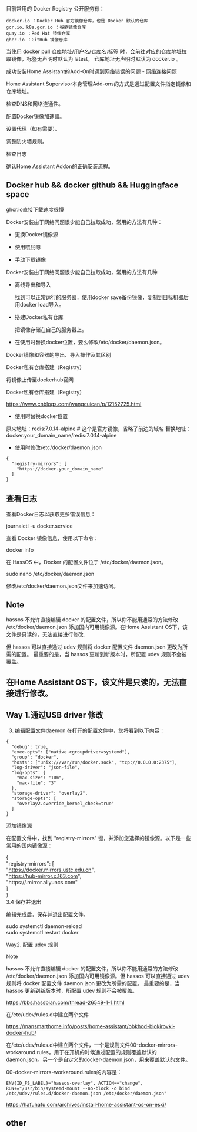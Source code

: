 目前常用的 Docker Registry 公开服务有：
~~~
docker.io ：Docker Hub 官方镜像仓库，也是 Docker 默认的仓库
gcr.io、k8s.gcr.io ：谷歌镜像仓库
quay.io ：Red Hat 镜像仓库
ghcr.io ：GitHub 镜像仓库
~~~

当使用 docker pull 仓库地址/用户名/仓库名:标签 时，会前往对应的仓库地址拉取镜像，标签无声明时默认为 latest， 仓库地址无声明时默认为 docker.io 。






成功安装Home Assistant的Add-On时遇到网络错误的问题 - 网络连接问题

Home Assistant Supervisor本身管理Add-ons的方式是通过配置文件指定镜像和仓库地址。

检查DNS和网络连通性。

配置Docker镜像加速器。

设置代理（如有需要）。

调整防火墙规则。

检查日志

确认Home Assistant Addon的正确安装流程。


## Docker hub && docker github  && Huggingface space

ghcr.io直接下载速度很慢



Docker安装由于网络问题很少能自己拉取成功，常用的方法有几种：

- 更换Docker镜像源

- 使用喂屁嗯

- 手动下载镜像

Docker安装由于网络问题很少能自己拉取成功，常用的方法有几种

- 离线导出和导入

  找到可以正常运行的服务器，使用docker save备份镜像，复制到目标机器后用docker load导入。

- 搭建Docker私有仓库

  把镜像存储在自己的服务器上。

- 在使用时替换docker位置，要么修改/etc/docker/daemon.json。

                        


Docker镜像和容器的导出、导入操作及其区别

Docker私有仓库搭建（Registry）

将镜像上传至dockerhub官网






Docker私有仓库搭建（Registry）

https://www.cnblogs.com/wangcuican/p/12152725.html


- 使用时替换docker位置

原来地址：redis:7.0.14-alpine  # 这个是官方镜像，省略了前边的域名
替换地址：docker.your_domain_name/redis:7.0.14-alpine

- 使用时修改/etc/docker/daemon.json

~~~
{
  "registry-mirrors": [
    "https://docker.your_domain_name"
  ]
}
~~~


## 查看日志
查看Docker日志以获取更多错误信息：

journalctl -u docker.service


查看 Docker 镜像信息，使用以下命令：

docker info  

在 HassOS 中，Docker 的配置文件位于 /etc/docker/daemon.json。

sudo nano /etc/docker/daemon.json  

修改/etc/docker/daemon.json文件来加速访问。

## Note

hassos 不允许直接编辑 docker 的配置文件，所以你不能用通常的方法修改 /etc/docker/daemon.json 添加国内可用镜像源。在Home Assistant OS下，该文件是只读的，无法直接进行修改.

但 hassos 可以直接通过 udev 规则将 docker 配置文件 daemon.json 更改为所需的配置。
最重要的是，当 hassos 更新到新版本时，所配置 udev 规则不会被覆盖。

## 在Home Assistant OS下，该文件是只读的，无法直接进行修改。


## Way 1.通过USB driver 修改

3. 编辑配置文件daemon
在打开的配置文件中，您将看到以下内容：
~~~
{  
  "debug": true,  
  "exec-opts": ["native.cgroupdriver=systemd"],  
  "group": "docker",  
  "hosts": ["unix:///var/run/docker.sock", "tcp://0.0.0.0:2375"],  
  "log-driver": "json-file",  
  "log-opts": {  
    "max-size": "10m",  
    "max-file": "3"  
  },  
  "storage-driver": "overlay2",  
  "storage-opts": [  
    "overlay2.override_kernel_check=true"  
  ]  
}  
~~~

添加镜像源

在配置文件中，找到 "registry-mirrors" 键，并添加您选择的镜像源。以下是一些常用的国内镜像源：

{  
  "registry-mirrors": [  
    "https://docker.mirrors.ustc.edu.cn",  
    "https://hub-mirror.c.163.com",  
    "https://<your-id>.mirror.aliyuncs.com"  
  ]  
}  
3.4 保存并退出

编辑完成后，保存并退出配置文件。

sudo systemctl daemon-reload  
sudo systemctl restart docker  


Way2. 配置 udev 规则

Note

hassos 不允许直接编辑 docker 的配置文件，所以你不能用通常的方法修改 /etc/docker/daemon.json 添加国内可用镜像源。但 hassos 可以直接通过 udev 规则将 docker 配置文件 daemon.json 更改为所需的配置。
最重要的是，当 hassos 更新到新版本时，所配置 udev 规则不会被覆盖。

https://bbs.hassbian.com/thread-26549-1-1.html

在/etc/udev/rules.d中建立两个文件

https://mansmarthome.info/posts/home-assistant/obkhod-blokirovki-docker-hub/

在/etc/udev/rules.d中建立两个文件，一个是规则文件00-docker-mirrors-workaround.rules，用于在开机的时候通过配置的规则覆盖默认的daemon.json。另一个是自定义的docker-daemon.json，用来覆盖默认的文件。

00-docker-mirrors-workaround.rules的内容是：

~~~
ENV{ID_FS_LABEL}="hassos-overlay", ACTION=="change", RUN+="/usr/bin/systemd-mount --no-block -o bind /etc/udev/rules.d/docker-daemon.json /etc/docker/daemon.json"

~~~

https://hafuhafu.com/archives/install-home-assistant-os-on-esxi/


## other

